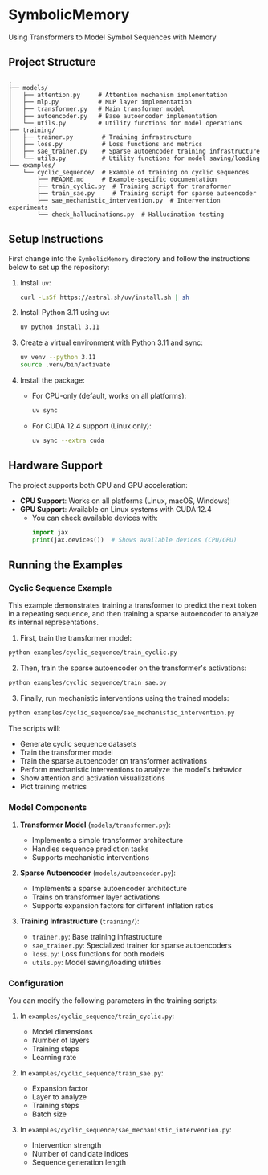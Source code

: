 # SymbolicMemory
Using Transformers to Model Symbol Sequences with Memory

## Project Structure

```
.
├── models/
│   ├── attention.py     # Attention mechanism implementation
│   ├── mlp.py           # MLP layer implementation
│   ├── transformer.py   # Main transformer model
│   ├── autoencoder.py   # Base autoencoder implementation
│   └── utils.py         # Utility functions for model operations
├── training/
│   ├── trainer.py        # Training infrastructure
│   ├── loss.py           # Loss functions and metrics
│   ├── sae_trainer.py    # Sparse autoencoder training infrastructure
│   └── utils.py          # Utility functions for model saving/loading
└── examples/
    └── cyclic_sequence/  # Example of training on cyclic sequences
        ├── README.md     # Example-specific documentation
        ├── train_cyclic.py  # Training script for transformer
        ├── train_sae.py     # Training script for sparse autoencoder
        ├── sae_mechanistic_intervention.py  # Intervention experiments
        └── check_hallucinations.py  # Hallucination testing
```

## Setup Instructions

First change into the `SymbolicMemory` directory and follow the instructions below to set up the repository:

1. Install `uv`:
    ```sh
    curl -LsSf https://astral.sh/uv/install.sh | sh
    ```

2. Install Python 3.11 using `uv`:
    ```sh
    uv python install 3.11
    ```

3. Create a virtual environment with Python 3.11 and sync:
    ```sh
    uv venv --python 3.11
    source .venv/bin/activate
    ```

4. Install the package:
   - For CPU-only (default, works on all platforms):
     ```sh
     uv sync
     ```
   - For CUDA 12.4 support (Linux only):
     ```sh
     uv sync --extra cuda
     ```

## Hardware Support

The project supports both CPU and GPU acceleration:

- **CPU Support**: Works on all platforms (Linux, macOS, Windows)
- **GPU Support**: Available on Linux systems with CUDA 12.4
  - You can check available devices with:
    ```python
    import jax
    print(jax.devices())  # Shows available devices (CPU/GPU)
    ```

## Running the Examples

### Cyclic Sequence Example

This example demonstrates training a transformer to predict the next token in a repeating sequence, and then training a sparse autoencoder to analyze its internal representations.

1. First, train the transformer model:
```bash
python examples/cyclic_sequence/train_cyclic.py
```

2. Then, train the sparse autoencoder on the transformer's activations:
```bash
python examples/cyclic_sequence/train_sae.py
```

3. Finally, run mechanistic interventions using the trained models:
```bash
python examples/cyclic_sequence/sae_mechanistic_intervention.py
```

The scripts will:
- Generate cyclic sequence datasets
- Train the transformer model
- Train the sparse autoencoder on transformer activations
- Perform mechanistic interventions to analyze the model's behavior
- Show attention and activation visualizations
- Plot training metrics

### Model Components

1. **Transformer Model** (`models/transformer.py`):
   - Implements a simple transformer architecture
   - Handles sequence prediction tasks
   - Supports mechanistic interventions

2. **Sparse Autoencoder** (`models/autoencoder.py`):
   - Implements a sparse autoencoder architecture
   - Trains on transformer layer activations
   - Supports expansion factors for different inflation ratios

3. **Training Infrastructure** (`training/`):
   - `trainer.py`: Base training infrastructure
   - `sae_trainer.py`: Specialized trainer for sparse autoencoders
   - `loss.py`: Loss functions for both models
   - `utils.py`: Model saving/loading utilities

### Configuration

You can modify the following parameters in the training scripts:

1. In `examples/cyclic_sequence/train_cyclic.py`:
   - Model dimensions
   - Number of layers
   - Training steps
   - Learning rate

2. In `examples/cyclic_sequence/train_sae.py`:
   - Expansion factor
   - Layer to analyze
   - Training steps
   - Batch size

3. In `examples/cyclic_sequence/sae_mechanistic_intervention.py`:
   - Intervention strength
   - Number of candidate indices
   - Sequence generation length
